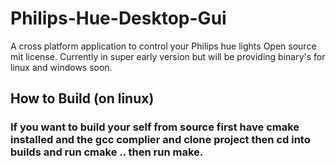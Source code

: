 # Philips-Hue-Desktop-Gui

A cross platform application to control your Philips hue lights
Open source mit license. Currently in super early version but will be providing binary's for linux and windows soon.

## How to Build (on linux)

### If you want to build your self from source first have cmake installed and the gcc complier and clone project then cd into builds and run cmake .. then run make.
